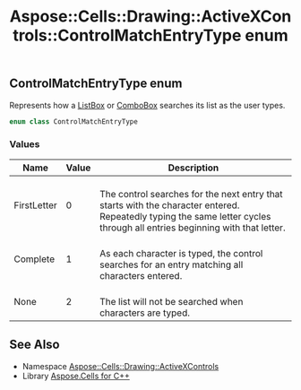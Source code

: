 ﻿---
title: Aspose::Cells::Drawing::ActiveXControls::ControlMatchEntryType enum
linktitle: ControlMatchEntryType
second_title: Aspose.Cells for C++ API Reference
description: 'Aspose::Cells::Drawing::ActiveXControls::ControlMatchEntryType enum. Represents how a ListBox or ComboBox searches its list as the user types in C++.'
type: docs
weight: 1900
url: /cpp/aspose.cells.drawing.activexcontrols/controlmatchentrytype/
---
## ControlMatchEntryType enum


Represents how a [ListBox](../../aspose.cells.drawing/listbox/) or [ComboBox](../../aspose.cells.drawing/combobox/) searches its list as the user types.

```cpp
enum class ControlMatchEntryType
```

### Values

| Name | Value | Description |
| --- | --- | --- |
| FirstLetter | 0 | <br>The control searches for the next entry that starts with the character entered. Repeatedly typing the same letter cycles through all entries beginning with that letter. |
| Complete | 1 | <br>As each character is typed, the control searches for an entry matching all characters entered. |
| None | 2 | <br>The list will not be searched when characters are typed. |

## See Also

* Namespace [Aspose::Cells::Drawing::ActiveXControls](../)
* Library [Aspose.Cells for C++](../../)
